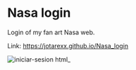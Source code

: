 # Nasa login

Login of my fan art Nasa web.

Link: https://jotarexx.github.io/Nasa_login

![iniciar-sesion html_](https://user-images.githubusercontent.com/63475312/152386048-cb97a64a-b8bb-4c96-8dbb-8f50b2752cb7.png)
